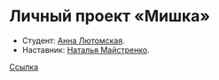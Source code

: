 # Личный проект «Мишка» 

* Студент: [Анна Лютомская](https://up.htmlacademy.ru/adaptive/15/user/363451).
* Наставник: [Наталья Майстренко](https://htmlacademy.ru/profile/natalie).

<a href="https://lutomskaya.github.io/mishka/"> Ссылка </a>
